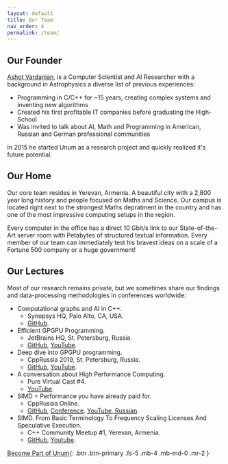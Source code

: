 ```yaml
---
layout: default
title: Our Team
nav_order: 4
permalink: /team/
---
```


## Our Founder

[Ashot Vardanian](ashvardanian.com/about), is a Computer Scientist and AI Researcher with a background in Astrophysics a diverse list of previous experiences:

* Programming in C/C++ for ~15 years, creating complex systems and inventing new algorithms
* Created his first profitable IT companies before graduating the High-School
* Was invited to talk about AI, Math and Programming in American, Russian and German professional communities

In 2015 he started Unum as a research project and quickly realized it's future potential.

## Our Home

Our core team resides in Yerevan, Armenia. A beautiful city with a 2,800 year long history and people focused on Maths and Science. Our campus is located right next to the strongest Maths depratment in the country and has one of the most impressive computing setups in the region.

Every computer in the office has a direct 10 Gbit/s link to our State-of-the-Art server room with Petabytes of structured textual information. Every member of our team can immediately test his bravest ideas on a scale of a Fortune 500 company or a huge government!

## Our Lectures

Most of our research remains private, but we sometimes share our findings and data-processing methodologies in conferences worldwide:

* Computational graphs and AI in C++.
  * Synopsys HQ, Palo Alto, CA, USA.
  * [GitHub](https://github.com/ashvardanian/NeuralSTL).
* Efficient GPGPU Programming.
  * JetBrains HQ, St. Petersburg, Russia.
  * [GitHub](https://github.com/ashvardanian/SandboxGPUs), [YouTube](https://youtu.be/BUtHOftDm_Y).
* Deep dive into GPGPU programming.
  * CppRussia 2019, St. Petersburg, Russia.
  * [GitHub](https://github.com/ashvardanian/SandboxGPUs), [YouTube](https://youtu.be/AA4RI6o0h1U).
* A conversation about High Performance Computing.
  * Pure Virtual Cast #4.
  * [YouTube](https://youtu.be/dCdBFB4LDjw).
* SIMD = Performance you have already paid for.
  * CppRussia Online.
  * [GitHub](https://github.com/ashvardanian/CppBenchSubstrSearch), [Conference](https://cppconf-piter.ru/en/2020/spb/talks/23g3egeumhe3p4fd66pbar/?fbclid=IwAR26hl3tEhw1os0J6oLzsVPTOAuSGkZIMzwq689tEq8NH5_V7b3MHV8f_zU). [YouTube, Russian]().
* SIMD. From Basic Terminology To Frequency Scaling Licenses And Speculative Execution.
  * C++ Community Meetup #1, Yerevan, Armenia.
  * [GitHub](https://github.com/ashvardanian/CppBenchSubstrSearch), [Youtube](https://youtu.be/ft51yJ9mDcc?t=140).

[Become Part of Unum](/jobs){: .btn .btn-primary .fs-5 .mb-4 .mb-md-0 .mr-2 }
